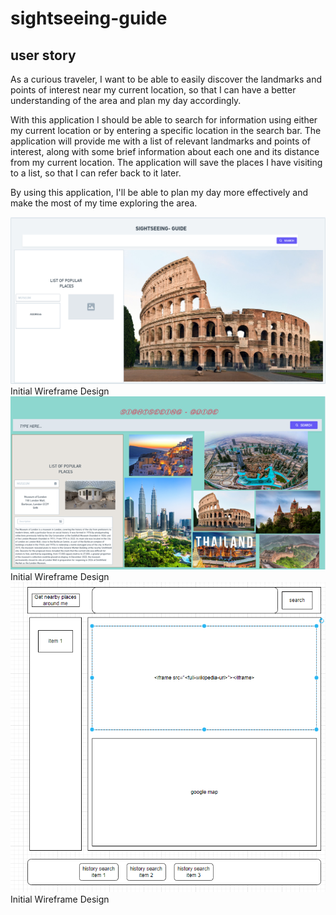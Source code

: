 # sightseeing-guide

## user story

As a curious traveler, I want to be able to easily discover the landmarks and points of interest near my current location, so that I can have a better understanding of the area and plan my day accordingly.

With this application I should be able to search for information using either my current location or by entering a specific location in the search bar. The application will provide me with a list of relevant landmarks and points of interest, along with some brief information about each one and its distance from my current location. The application will save the places I have visiting to a list, so that I can refer back to it later.

By using this application, I'll be able to plan my day more effectively and make the most of my time exploring the area.

<img src="/assets/img/wireframe/Wireframe 1.png" alt="Alt text" title="Optional title">
Initial Wireframe Design
<img src="/assets/img/wireframe/Wireframe 2.png" alt="Alt text" title="Optional title">
Initial Wireframe Design
<img src="/assets/img/wireframe/Wireframe 3.png" alt="Alt text" title="Optional title">
Initial Wireframe Design

